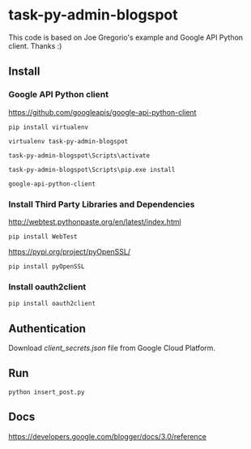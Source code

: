 # task-py-admin-blogspot

This code is based on Joe Gregorio's example and Google API Python client. Thanks :)

## Install

### Google API Python client

<https://github.com/googleapis/google-api-python-client>

`pip install virtualenv`

`virtualenv task-py-admin-blogspot`

`task-py-admin-blogspot\Scripts\activate`

`task-py-admin-blogspot\Scripts\pip.exe install`

`google-api-python-client`

### Install Third Party Libraries and Dependencies

<http://webtest.pythonpaste.org/en/latest/index.html>

`pip install WebTest`

<https://pypi.org/project/pyOpenSSL/>

`pip install pyOpenSSL`

### Install oauth2client

`pip install oauth2client`

## Authentication

Download *client_secrets.json* file from Google Cloud Platform.

## Run

`python insert_post.py`

## Docs

<https://developers.google.com/blogger/docs/3.0/reference>
